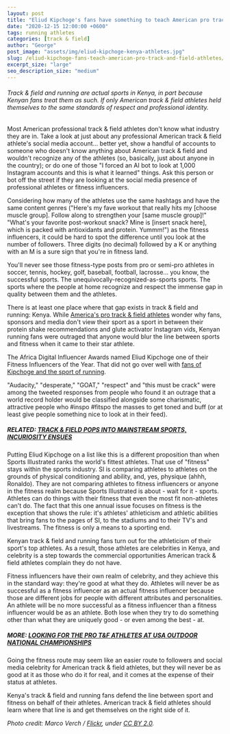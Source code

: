 ```yaml
---
layout: post
title: "Eliud Kipchoge's fans have something to teach American pro track & field athletes"
date: "2020-12-15 12:00:00 +0600"
tags: running athletes
categories: [track & field]
author: "George"
post_image: "assets/img/eliud-kipchoge-kenya-athletes.jpg"
slug: /eliud-kipchoge-fans-teach-american-pro-track-and-field-athletes/
excerpt_size: "large"
seo_description_size: "medium"
---
```


<h6>Track & field and running are actual sports in Kenya, in part because Kenyan fans treat them as such. If only American track & field athletes held themselves to the same standards of respect and professional identity.</h6>

Most American professional track & field athletes don't know what industry they are in. Take a look at just about any professional American track & field athlete's social media account... better yet, show a handful of accounts to someone who doesn't know anything about American track & field and wouldn't recognize any of the athletes (so, basically, just about anyone in the country); or do one of those "I forced an AI bot to look at 1,000 Instagram accounts and this is what it learned" things. Ask this person or bot off the street if they are looking at the social media presence of professional athletes or fitness influencers.

Considering how many of the athletes use the same hashtags and have the same content genres ("Here's my fave workout that really hits my [choose muscle group]. Follow along to strengthen your [same muscle group]!" "What's your favorite post-workout snack? Mine is [insert snack here], which is packed with antioxidants and protein. Yummm!") as the fitness influencers, it could be hard to spot the difference until you look at the number of followers. Three digits (no decimal) followed by a K or anything with an M is a sure sign that you're in fitness land.

You'll never see those fitness-type posts from pro or semi-pro athletes in soccer, tennis, hockey, golf, baseball, football, lacrosse... you know, the successful sports. The unequivocally-recognized-as-sports sports. The sports where the people at home recognize and respect the immense gap in quality between them and the athletes.

There is at least one place where that gap exists in track & field and running: Kenya. While [America's pro track & field athletes](https://nalathletics.com/blog/2020/08/02/finding-professional-track-and-field-athletes) wonder why fans, sponsors and media don't view their sport as a sport in between their protein shake recommendations and glute activator Instagram vids, Kenyan running fans were outraged that anyone would blur the line between sports and fitness when it came to their star athlete.

The Africa Digital Influencer Awards named Eliud Kipchoge one of their Fitness Influencers of the Year. That did not go over well with [fans of Kipchoge and the sport of running](https://www.tuko.co.ke/396251-eliud-kipchoge-kenyans-angered-marathon-world-record-holder-referred-fitness-influencer.html).

"Audacity," "desperate," "GOAT," "respect" and "this must be crack" were among the tweeted responses from people who found it an outrage that a world record holder would be classified alongside some charismatic, attractive people who #inspo #fitspo the masses to get toned and buff (or at least give people something nice to look at in their feed).

##### RELATED: [TRACK & FIELD POPS INTO MAINSTREAM SPORTS, INCURIOSITY ENSUES](https://nalathletics.com/blog/2020/10/23/track-and-field-mainstream-sports-incuriosity)

Putting Eliud Kipchoge on a list like this is a different proposition than when Sports Illustrated ranks the world's fittest athletes. That use of "fitness" stays within the sports industry. SI is comparing athletes to athletes on the grounds of physical conditioning and ability, and, yes, physique (ahhh, Ronaldo). They are not comparing athletes to fitness influencers or anyone in the fitness realm because Sports Illustrated is about - wait for it - sports. Athletes can do things with their fitness that even the most fit non-athletes can't do. The fact that this one annual issue focuses on fitness is the exception that shows the rule: it's athletes' athleticism and athletic abilities that bring fans to the pages of SI, to the stadiums and to their TV's and livestreams. The fitness is only a means to a sporting end.

Kenyan track & field and running fans turn out for the athleticism of their sport's top athletes. As a result, those athletes are celebrities in Kenya, and celebrity is a step towards the commercial opportunities American track & field athletes complain they do not have.

Fitness influencers have their own realm of celebrity, and they achieve this in the standard way: they're good at what they do. Athletes will never be as successful as a fitness influencer as an actual fitness influencer because those are different jobs for people with different attributes and personalities. An athlete will be no more successful as a fitness influencer than a fitness influencer would be as an athlete. Both lose when they try to do something other than what they are uniquely good - or even among the best - at.

##### MORE: [LOOKING FOR THE PRO T&F ATHLETES AT USA OUTDOOR NATIONAL CHAMPIONSHIPS](https://nalathletics.com/blog/2020/08/02/finding-professional-track-and-field-athletes)

Going the fitness route may seem like an easier route to followers and social media celebrity for American track & field athletes, but they will never be as good at it as those who do it for real, and it comes at the expense of their status at athletes.

Kenya's track & field and running fans defend the line between sport and fitness on behalf of their athletes. American track & field athletes should learn where that line is and get themselves on the right side of it.

<em>Photo credit: Marco Verch / [Flickr](https://flic.kr/p/23JrK8G), under [CC BY 2.0](https://creativecommons.org/licenses/by/2.0/).
